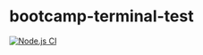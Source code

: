 # bootcamp-terminal-test

[![Node.js CI](https://github.com/Tshilidzi-Mamatho/bootcamp-terminal-test/actions/workflows/node.js.yml/badge.svg)](https://github.com/Tshilidzi-Mamatho/bootcamp-terminal-test/actions/workflows/node.js.yml)
